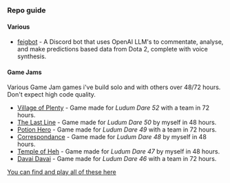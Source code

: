 ### Repo guide
#### Various
* [feigbot](https://github.com/oyvinw/feigbot) - A Discord bot that uses OpenAI LLM's to commentate, analyse, and make predictions based data from Dota 2, complete with voice synthesis.

#### Game Jams
Various Game Jam games i've build solo and with others over 48/72 hours. Don't expect high code quality.
* [Village of Plenty](https://github.com/coldays/Cards-of-Dunshire) - Game made for *Ludum Dare 52* with a team in 72 hours.
* [The Last Line](https://github.com/oyvinw/ldjam50) - Game made for *Ludum Dare 50* by myself in 48 hours.
* [Potion Hero](https://github.com/oyvinw/potion_hero) - Game made for *Ludum Dare 49* with a team in 72 hours.
* [Correspondance](https://github.com/oyvinw/correspondance) - Game made for *Ludum Dare 48* by myself in 48 hours.
* [Temple of Heh](https://github.com/oyvinw/temple_of_heh) - Game made for *Ludum Dare 47* by myself in 48 hours.
* [Davai Davai](https://github.com/oyvinw/davai-davai) - Game made for *Ludum Dare 46* with a team in 72 hours.

[You can find and play all of these here](https://djanque.itch.io/)
